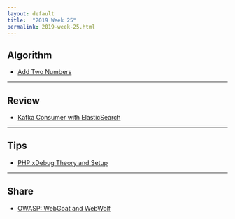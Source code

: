 ```yaml
---
layout: default
title:  "2019 Week 25"
permalink: 2019-week-25.html
---
```


## Algorithm

* [Add Two Numbers](/add-two-numbers.html)

---

## Review

* [Kafka Consumer with ElasticSearch](https://www.huaweichen.com/2019/kafka-05-kafka-consumer-with-elasticsearch/)

---

## Tips

* [PHP xDebug Theory and Setup](/php-xdebug-theory-and-setup.html)

---

## Share

* [OWASP: WebGoat and WebWolf](https://github.com/WebGoat/WebGoat)